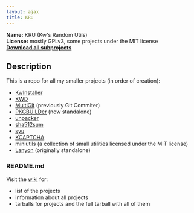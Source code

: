 ```yaml
---
layout: ajax
title: KRU
---
```

**Name:** KRU (Kw's Random Utils)  
**License:** mostly GPLv3, some projects under the MIT license  
**[Download all subprojects][1]**

## Description

This is a repo for all my smaller projects (in order of creation):

* [KwInstaller][2]
* [KWD][3]
* [MultiGit][5] (previously Git Commiter)
* [PKGBUILDer][6] (now standalone)
* [unpacker][7]
* [sha512sum][8]
* [syu][9]
* [KCAPTCHA][11]
* miniutils (a collection of small utilities licensed under the MIT license)
* [Lanyon][12] (originally standalone)

### README.md

Visit the [wiki][10] for:

*   list of the projects
*   information about all projects
*   tarballs for projects and the full tarball with all of them

 [1]: https://github.com/Kwpolska/kru/tarball/master "Download"
 [2]: /projects/kru/kwinstaller/ "KwInstaller"
 [3]: /projects/kru/kwd/ "KWD"
 [4]: /projects/kru/kpg/ "KPG"
 [5]: /projects/kru/multigit/ "MultiGit"
 [6]: /projects/pkgbuilder/ "PKGBUILDer"
 [7]: /projects/kru/unpacker/ "unpacker"
 [8]: /projects/kru/sha512sum/ "sha512sum"
 [9]: /projects/kru/syu/ "syu"
 [10]: https://github.com/Kwpolska/kru/wiki "KRU Wiki"
 [11]: /projects/kru/kcaptcha/ "KCAPTCHA"
 [12]: /projects/kru/lanyon/ "Lanyon"
